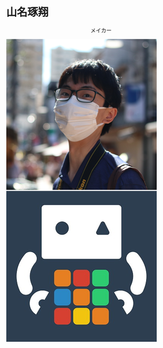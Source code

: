 # 山名琢翔

<div style="text-align:center">メイカー</div>





<img class="pic2" src="img/face.png"><img class="pic2" src="img/icon.jpg">

